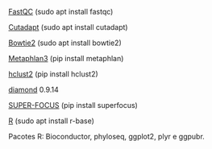 [FastQC](https://www.bioinformatics.babraham.ac.uk/projects/fastqc/) (sudo apt install fastqc)

[Cutadapt](https://cutadapt.readthedocs.io/en/stable/index.html) (sudo apt install cutadapt)

[Bowtie2](http://bowtie-bio.sourceforge.net/bowtie2/) (sudo apt install bowtie2)

[Metaphlan3](https://huttenhower.sph.harvard.edu/metaphlan/) (pip install metaphlan)

[hclust2](https://github.com/SegataLab/hclust2) (pip install hclust2)

[diamond](https://github.com/bbuchfink/diamond) 0.9.14

[SUPER-FOCUS](https://github.com/metageni/SUPER-FOCUS) (pip install superfocus)

[R](https://www.r-project.org/) (sudo apt install r-base)

Pacotes R: Bioconductor, phyloseq, ggplot2, plyr e ggpubr.
